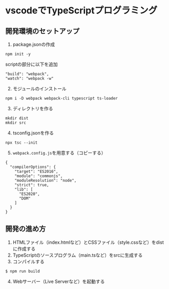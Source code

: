 # vscodeでTypeScriptプログラミング
## 開発環境のセットアップ

1. package.jsonの作成
```
npm init -y
```
scriptの部分に以下を追加  
```
"build": "webpack",
"watch": "webpack -w"
```

2. モジュールのインストール
```
npm i -D webpack webpack-cli typescript ts-loader
```

3. ディレクトリを作る
```
mkdir dist
mkdir src
```

4. tsconfig.jsonを作る
```
npx tsc --init
```

5. `webpack.config.js`を用意する（コピーする）
```
{
  "compilerOptions": {
    "target": "ES2016",
    "module": "commonjs",
    "moduleResolution": "node",
    "strict": true,
    "lib": [
      "ES2020",
      "DOM"
    ]
  }
}
```

## 開発の進め方

1. HTMLファイル（index.htmlなど）とCSSファイル（style.cssなど）をdistに作成する
2. TypeScriptのソースプログラム（main.tsなど）をsrcに生成する
3. コンパイルする

```
$ npm run build
```

4. Webサーバー（Live Serverなど）を起動する